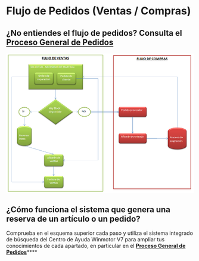# Flujo de Pedidos \(Ventas / Compras\)

## ¿No entiendes el flujo de pedidos? Consulta el [Proceso General de Pedidos](../../manuales/compras/pedidos/proceso-general-de-pedidos.md)

![Sigue las l&#xED;neas y consulta en la b&#xFA;squeda el apartado donde tengas dudas](../../.gitbook/assets/image%20%289%29.png)

## ¿Cómo funciona el sistema que genera una reserva de un artículo o un pedido?

Comprueba en el esquema superior cada paso y utiliza el sistema integrado de búsqueda del Centro de Ayuda Winmotor V7 para ampliar tus conocimientos de cada apartado, en particular en el [**Proceso General de Pedidos**](../../manuales/compras/pedidos/proceso-general-de-pedidos.md)\*\*\*\*



